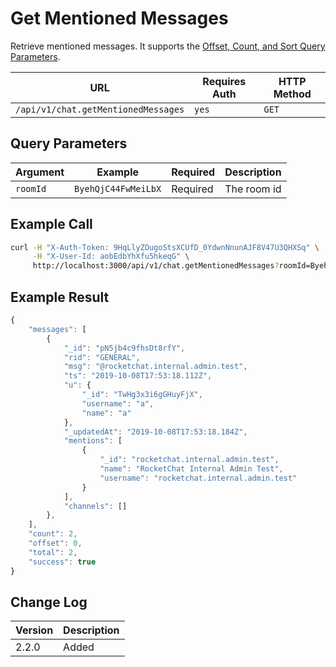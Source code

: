 # Get Mentioned Messages

Retrieve mentioned messages. It supports the [Offset, Count, and Sort Query Parameters](broken-reference).

| URL                                 | Requires Auth | HTTP Method |
| ----------------------------------- | ------------- | ----------- |
| `/api/v1/chat.getMentionedMessages` | `yes`         | `GET`       |

## Query Parameters

| Argument | Example             | Required | Description |
| -------- | ------------------- | -------- | ----------- |
| `roomId` | `ByehQjC44FwMeiLbX` | Required | The room id |

## Example Call

```bash
curl -H "X-Auth-Token: 9HqLlyZOugoStsXCUfD_0YdwnNnunAJF8V47U3QHXSq" \
     -H "X-User-Id: aobEdbYhXfu5hkeqG" \
     http://localhost:3000/api/v1/chat.getMentionedMessages?roomId=ByehQjC44FwMeiLbX
```

## Example Result

```javascript
{
    "messages": [
        {
            "_id": "pN5jb4c9fhsDt8rfY",
            "rid": "GENERAL",
            "msg": "@rocketchat.internal.admin.test",
            "ts": "2019-10-08T17:53:18.112Z",
            "u": {
                "_id": "TwHg3x3i6gGHuyFjX",
                "username": "a",
                "name": "a"
            },
            "_updatedAt": "2019-10-08T17:53:18.184Z",
            "mentions": [
                {
                    "_id": "rocketchat.internal.admin.test",
                    "name": "RocketChat Internal Admin Test",
                    "username": "rocketchat.internal.admin.test"
                }
            ],
            "channels": []
        },
    ],
    "count": 2,
    "offset": 0,
    "total": 2,
    "success": true
}
```

## Change Log

| Version | Description |
| ------- | ----------- |
| 2.2.0   | Added       |
